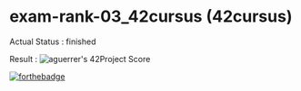 # exam-rank-03_42cursus  (42cursus)

Actual Status : finished

Result : ![aguerrer's 42Project Score](https://badge42.herokuapp.com/api/project/aguerrer/ft_printf) 

[![forthebadge](https://forthebadge.com/images/badges/made-with-c.svg)](https://forthebadge.com)
